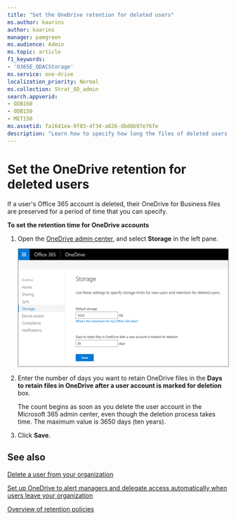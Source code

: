 ```yaml
---
title: "Set the OneDrive retention for deleted users"
ms.author: kaarins
author: kaarins
manager: pamgreen
ms.audience: Admin
ms.topic: article
f1_keywords:
- 'O365E_ODACStorage'
ms.service: one-drive
localization_priority: Normal
ms.collection: Strat_OD_admin
search.appverid:
- ODB160
- ODB150
- MET150
ms.assetid: fa1641ea-9f03-4f34-a826-dbd8697e76fe
description: "Learn how to specify how long the files of deleted users are preserved using the OneDrive admin center. "
---
```


# Set the OneDrive retention for deleted users

If a user's Office 365 account is deleted, their OneDrive for Business files are preserved for a period of time that you can specify.
  
 **To set the retention time for OneDrive accounts**
  
1. Open the [OneDrive admin center](https://admin.onedrive.com/?v=StorageSettings), and select **Storage** in the left pane. 
    
    ![The Storage page of the OneDrive admin center](media/15942b88-2f71-4c85-87ec-eb14b88f8f93.png)
  
2. Enter the number of days you want to retain OneDrive files in the **Days to retain files in OneDrive after a user account is marked for deletion** box. 
    
    The count begins as soon as you delete the user account in the Microsoft 365 admin center, even though the deletion process takes time. The maximum value is 3650 days (ten years).
    
3. Click **Save**.
    
## See also

[Delete a user from your organization](/office365/admin/add-users/delete-a-user)
  
[Set up OneDrive to alert managers and delegate access automatically when users leave your organization](http://go.microsoft.com/fwlink/p/?LinkId=798417&amp;clcid=0x409)
  
[Overview of retention policies](/office365/securitycompliance/retention-policies)


